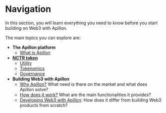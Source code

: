 # Navigation

In this section, you will learn everything you need to know before you start building on Web3 with Apillon.

The main topics you can explore are:

* **The Apillon platform**
  *  [What is Apillon](/about/2-what-is-apillon.html)
*  **[NCTR token](/about/3-nctr-token.html)**
    *  [Utility](/about/3-nctr-token.html#utility)
    *  [Tokenomics](/about/3-nctr-token.html#tokenomics)
    *  [Governance](/about/3-nctr-token.html#governance)
*  **Building Web3 with Apillon**
    *  [Why Apillon?](/about/4-why-apillon.html) What need is there on the market and what does Apillon solve?
    *  [How does it work?](/about/5-how-does-apillon-work.html) What are the main functionalities it provides?
    *  [Developing Web3 with Apillon](/about/6-developing-web3-with-apillon.html): How does it differ from building Web3 products from scratch?
